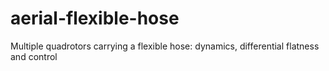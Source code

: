 # aerial-flexible-hose
Multiple quadrotors carrying a flexible hose: dynamics, differential flatness and control
